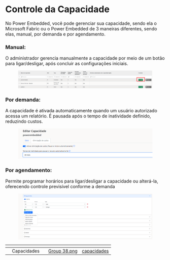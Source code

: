 # Controle da Capacidade

No Power Embedded, você pode gerenciar sua capacidade, sendo ela o Microsoft Fabric ou o Power Embedded de 3 maneiras diferentes, sendo elas, manual, por demanda e por agendamento.

### Manual:

O administrador gerencia manualmente a capacidade por meio de um botão para ligar/desligar, após concluir as configurações iniciais.

<figure><img src="../.gitbook/assets/image (409).png" alt=""><figcaption></figcaption></figure>

### Por demanda:

A capacidade é ativada automaticamente quando um usuário autorizado acessa um relatório. É pausada após o tempo de inatividade definido, reduzindo custos.

<figure><img src="../.gitbook/assets/image (408).png" alt=""><figcaption></figcaption></figure>

### Por agendamento:

Permite programar horários para ligar/desligar a capacidade ou alterá-la, oferecendo controle previsível conforme a demanda



<figure><img src="../.gitbook/assets/image (407).png" alt=""><figcaption></figcaption></figure>





<table data-view="cards"><thead><tr><th></th><th></th><th></th><th data-hidden data-card-cover data-type="files"></th><th data-hidden data-type="content-ref"></th></tr></thead><tbody><tr><td></td><td>Capacidades</td><td></td><td><a href="../.gitbook/assets/Group 38.png">Group 38.png</a></td><td><a href="../portal-de-administracao/artefatos/capacidades/">capacidades</a></td></tr></tbody></table>
